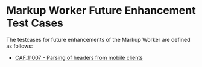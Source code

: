 # Markup Worker Future Enhancement Test Cases

The testcases for future enhancements of the Markup Worker are defined as follows:

- [CAF_11007 - Parsing of headers from mobile clients](CAF_11007)
